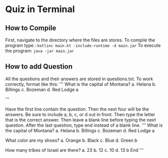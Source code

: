 # Quiz in Terminal

## How to Compile

First, navigate to the directory where the files are stores.
To compile the program type : `kotlinc main.kt -include-runtime -d main.jar`
To execute the program: `java -jar main.jar`  

## How to add Question
All the questions and their answers are stored in questions.txt.
To work correctly, format like this:
'''
What is the capital of Montana?
a. Helana
b. Billings
c. Bozeman
d. Red Lodge
a

'''

Have the first line contain the question. Then the next four will be the answers. Be sure to include a, b, c, or d out in front. Then type the letter that is the correct answer. Then leave a blank line before typing the next question. After the last question, type end instead of a blank line.
'''
What is the capital of Montana?
a. Helana
b. Billings
c. Bozeman
d. Red Lodge
a

What color are my shoes?
a. Orange
b. Black
c. Blue
d. Green
b

How many tribes of Israel are there?
a. 23
b. 12
c. 10
d. 13
b
End
'''
